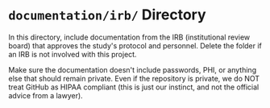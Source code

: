 `documentation/irb/` Directory
=========

In this directory, include documentation from the IRB (institutional review board) that approves the study's protocol and personnel.  Delete the folder if an IRB is not involved with this project.

Make sure the documentation doesn't include passwords, PHI, or anything else that should remain private.  Even if the repository is private, we do NOT treat GitHub as HIPAA compliant (this is just our instinct, and not the official advice from a lawyer).
